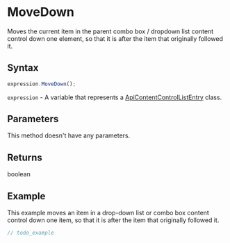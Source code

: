 # MoveDown

Moves the current item in the parent combo box / dropdown list content control down one element, so that it is after the item that originally followed it.

## Syntax

```javascript
expression.MoveDown();
```

`expression` - A variable that represents a [ApiContentControlListEntry](../ApiContentControlListEntry.md) class.

## Parameters

This method doesn't have any parameters.

## Returns

boolean

## Example

This example moves an item in a drop-down list or combo box content control down one item, so that it is after the item that originally followed it.

```javascript editor-docx
// todo_example
```
